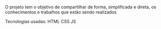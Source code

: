 O projeto tem o objetivo de compartilhar de forma, simplificada e direta, os conhecimentos e trabalhos 
que estão sendo realizados 

Tecnologias usadas:
HTML
CSS
JS
